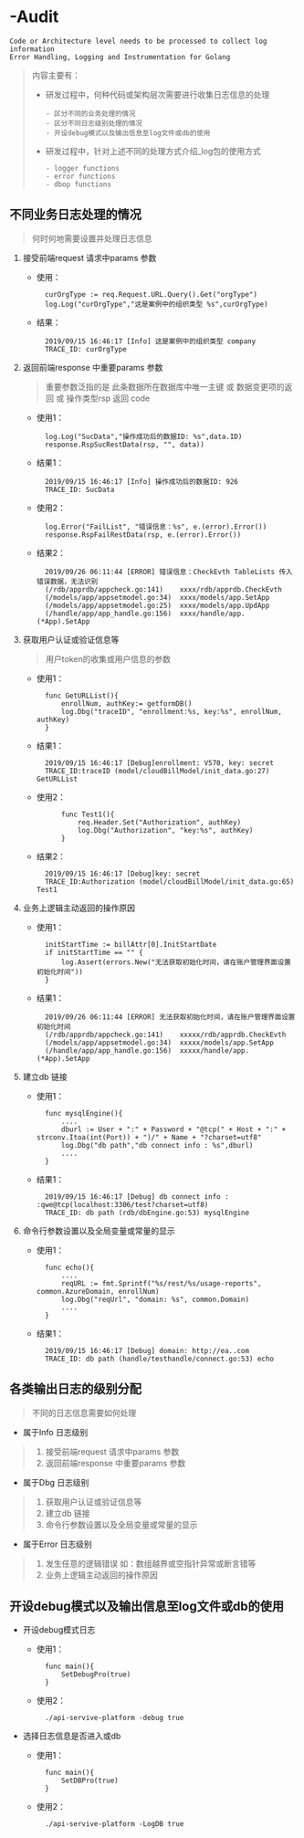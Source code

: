 # -Audit 

    Code or Architecture level needs to be processed to collect log information
    Error Handling, Logging and Instrumentation for Golang

> 内容主要有：
> 
> - 研发过程中，何种代码或架构层次需要进行收集日志信息的处理
> 
>       - 区分不同的业务处理的情况
>       - 区分不同日志级别处理的情况
>       - 开设debug模式以及输出信息至log文件或db的使用
> 
> - 研发过程中，针对上述不同的处理方式介绍_log包的使用方式
>       
>       - logger functions
>       - error functions
>       - dbop functions
> 

## 不同业务日志处理的情况

> 何时何地需要设置并处理日志信息

1. 接受前端request 请求中params 参数
    - 使用：

            curOrgType := req.Request.URL.Query().Get("orgType")
            log.Log("curOrgType","这是案例中的组织类型 %s",curOrgType)
    - 结果：
        
            2019/09/15 16:46:17 [Info] 这是案例中的组织类型 company
            TRACE_ID: curOrgType

2. 返回前端response 中重要params 参数
    
    > 重要参数泛指的是 此条数据所在数据库中唯一主键 或 数据变更项的返回 或 操作类型rsp 返回 code
    - 使用1：

            log.Log("SucData","操作成功后的数据ID: %s",data.ID)
            response.RspSucRestData(rsp, "", data))
    - 结果1：
        
            2019/09/15 16:46:17 [Info] 操作成功后的数据ID: 926
            TRACE_ID: SucData
    - 使用2：

			log.Error("FailList", "错误信息：%s", e.(error).Error())
			response.RspFailRestData(rsp, e.(error).Error())
    - 结果2：

            2019/09/26 06:11:44 [ERROR] 错误信息：CheckEvth TableLists 传入错误数据，无法识别
            (/rdb/apprdb/appcheck.go:141)    xxxx/rdb/apprdb.CheckEvth
            (/models/app/appsetmodel.go:34)  xxxx/models/app.SetApp
            (/models/app/appsetmodel.go:25)  xxxx/models/app.UpdApp
            (/handle/app/app_handle.go:156)  xxxx/handle/app.(*App).SetApp

3. 获取用户认证或验证信息等
    > 用户token的收集或用户信息的参数
    - 使用1：

            func GetURLList(){
                enrollNum, authKey:= getformDB()
                log.Dbg("traceID", "enrollment:%s, key:%s", enrollNum, authKey)
            }
    - 结果1：
    
            2019/09/15 16:46:17 [Debug]enrollment: V570, key: secret 
            TRACE_ID:traceID (model/cloudBillModel/init_data.go:27) GetURLList
    - 使用2：

                func Test1(){
                    req.Header.Set("Authorization", authKey)
                    log.Dbg("Authorization", "key:%s", authKey)
                }
    - 结果2：
    
            2019/09/15 16:46:17 [Debug]key: secret 
            TRACE_ID:Authorization (model/cloudBillModel/init_data.go:65) Test1

4. 业务上逻辑主动返回的操作原因
    - 使用1：

            initStartTime := billAttr[0].InitStartDate
	        if initStartTime == "" {
		        log.Assert(errors.New("无法获取初始化时间，请在账户管理界面设置初始化时间"))
	        }
    - 结果1：
    
            2019/09/26 06:11:44 [ERROR] 无法获取初始化时间，请在账户管理界面设置初始化时间
            (/rdb/apprdb/appcheck.go:141)    xxxxx/rdb/apprdb.CheckEvth
            (/models/app/appsetmodel.go:34)  xxxxx/models/app.SetApp
            (/handle/app/app_handle.go:156)  xxxxx/handle/app.(*App).SetApp

5. 建立db 链接
    
    - 使用1：

            func mysqlEngine(){
                ....
                dburl := User + ":" + Password + "@tcp(" + Host + ":" + strconv.Itoa(int(Port)) + ")/" + Name + "?charset=utf8"
                log.Dbg("db path","db connect info : %s",dburl)
                ....
            }
    - 结果1：
        
            2019/09/15 16:46:17 [Debug] db connect info : :qwe@tcp(localhost:3306/test?charset=utf8)
            TRACE_ID: db path (rdb/dbEngine.go:53) mysqlEngine
	
6. 命令行参数设置以及全局变量或常量的显示
    - 使用1：

            func echo(){
                ....
                reqURL := fmt.Sprintf("%s/rest/%s/usage-reports", common.AzureDomain, enrollNum)
	            log.Dbg("reqUrl", "domain: %s", common.Domain)
                ....
            }
    - 结果1：
        
            2019/09/15 16:46:17 [Debug] domain: http://ea..com
            TRACE_ID: db path (handle/testhandle/connect.go:53) echo


## 各类输出日志的级别分配

> 不同的日志信息需要如何处理

- 属于Info 日志级别
>
>1. 接受前端request 请求中params 参数
>2. 返回前端response 中重要params 参数

- 属于Dbg 日志级别

>1. 获取用户认证或验证信息等
>2. 建立db 链接
>3. 命令行参数设置以及全局变量或常量的显示

- 属于Error 日志级别

>1. 发生任意的逻辑错误 如：数组越界或空指针异常或断言错等
>2. 业务上逻辑主动返回的操作原因

## 开设debug模式以及输出信息至log文件或db的使用

- 开设debug模式日志

    - 使用1：

            func main(){
                SetDebugPro(true)
            }
    - 使用2：

            ./api-servive-platform -debug true

- 选择日志信息是否进入或db

    - 使用1：

            func main(){
                SetDBPro(true)
            }
    - 使用2：

            ./api-servive-platform -LogDB true